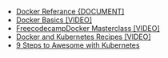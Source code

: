 * <a href="https://docs.docker.com/reference/">Docker Referance {DOCUMENT] </a>
* <a href="https://www.youtube.com/watch?v=oXA2zZhi32U&t=271s"> Docker Basics [VIDEO]</a>
* <a href="https://www.youtube.com/watch?v=fqMOX6JJhGo"> FreecodecampDocker Masterclass [VIDEO] </a>
* <a href="https://www.youtube.com/watch?v=aSATsLG59Zs&t=1432s">Docker and Kubernetes Recipes [VIDEO]</a>
* <a href="https://www.youtube.com/watch?v=ZpbXSdzp_vo&t=644s"> 9 Steps to Awesome with Kubernetes  </a>
